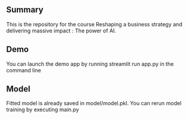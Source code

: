 ## Summary

This is the repository for the course Reshaping a business strategy and delivering massive impact : The power of AI.

## Demo

You can launch the demo app by running streamlit run app.py in the command line

## Model

Fitted model is already saved in model/model.pkl. You can rerun model training by executing main.py

